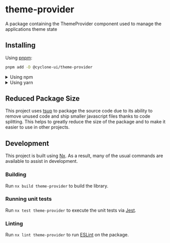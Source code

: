 <!-- START header -->
<!-- END header -->

# theme-provider

A package containing the ThemeProvider component used to manage the applications theme state

<!-- START doctoc -->
<!-- END doctoc -->

## Installing

Using [pnpm](http://pnpm.io):

```bash
pnpm add -D @cyclone-ui/theme-provider
```

<details>
  <summary>Using npm</summary>

```bash
npm install -D @cyclone-ui/theme-provider
```

</details>

<details>
  <summary>Using yarn</summary>

```bash
yarn add -D @cyclone-ui/theme-provider
```

</details>

## Reduced Package Size

This project uses [tsup](https://tsup.egoist.dev/) to package the source code due to its ability to remove unused code and ship smaller javascript files thanks to code splitting. This helps to greatly reduce the size of the package and to make it easier to use in other projects.

## Development

This project is built using [Nx](https://nx.dev). As a result, many of the usual commands are available to assist in development.

### Building

Run `nx build theme-provider` to build the library.

### Running unit tests

Run `nx test theme-provider` to execute the unit tests via [Jest](https://jestjs.io).

### Linting

Run `nx lint theme-provider` to run [ESLint](https://eslint.org/) on the package.

<!-- START footer -->
<!-- END footer -->
